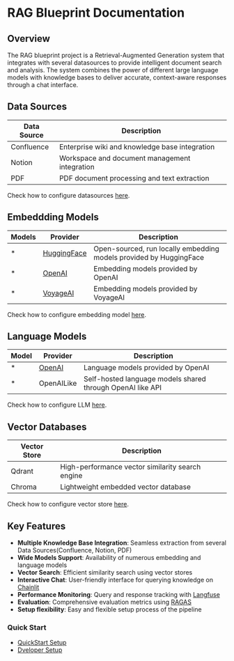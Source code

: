 # RAG Blueprint Documentation

## Overview
The RAG blueprint project is a Retrieval-Augmented Generation system that integrates with several datasources to provide intelligent document search and analysis. The system combines the power of different large language models with knowledge bases to deliver accurate, context-aware responses through a chat interface.

## Data Sources

| Data Source | Description |
|-------------|-------------|
| Confluence | Enterprise wiki and knowledge base integration |
| Notion | Workspace and document management integration |
| PDF | PDF document processing and text extraction |

Check how to configure datasources [here](how_to/how_to_configure/#datasource-configuration).

## Embeddding Models

| Models | Provider | Description |
|-------|----------|-------------|
|   *   | [HuggingFace](https://huggingface.co/) | Open-sourced, run locally embedding models provided by HuggingFace |
|   *   | [OpenAI](https://openai.com/) | Embedding models provided by OpenAI |
|   *   | [VoyageAI](https://www.voyageai.com/) | Embedding models provided by VoyageAI |

Check how to configure embedding model [here](how_to/how_to_configure/#embedding-model-configuration).

## Language Models

| Model | Provider | Description |
|-------|----------|-------------|
|   *   |  [OpenAI](https://openai.com/)  | Language models provided by OpenAI |
|   *   |  OpenAILike  | Self-hosted language models shared through OpenAI like API |


Check how to configure LLM [here](how_to/how_to_configure/#llm-configuration).

## Vector Databases

| Vector Store | Description |
|--------------|-------------|
| Qdrant | High-performance vector similarity search engine |
| Chroma |  Lightweight embedded vector database |


Check how to configure vector store [here](how_to/how_to_configure/#vector-store-configuration).

## Key Features

- **Multiple Knowledge Base Integration**: Seamless extraction from several Data Sources(Confluence, Notion, PDF)
- **Wide Models Support**: Availability of numerous embedding and language models
- **Vector Search**: Efficient similarity search using vector stores
- **Interactive Chat**: User-friendly interface for querying knowledge on [Chainlit](https://chainlit.io/)
- **Performance Monitoring**: Query and response tracking with [Langfuse](https://langfuse.com/)
- **Evaluation**: Comprehensive evaluation metrics using [RAGAS](https://docs.ragas.io/en/stable/)
- **Setup flexibility**: Easy and flexible setup process of the pipeline

### Quick Start
- [QuickStart Setup](quickstart/quickstart_setup.md)
- [Dveloper Setup](quickstart/developer_setup.md)
